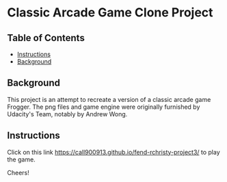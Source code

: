 # Classic Arcade Game Clone Project

## Table of Contents

- [Instructions](#instructions)
- [Background](#background)

## Background

This project is an attempt to recreate a version of a classic arcade game Frogger.
The png files and game engine were originally furnished by Udacity's Team, notably by Andrew Wong.


## Instructions

Click on this link https://call900913.github.io/fend-rchristy-project3/ to play the game.



Cheers!
